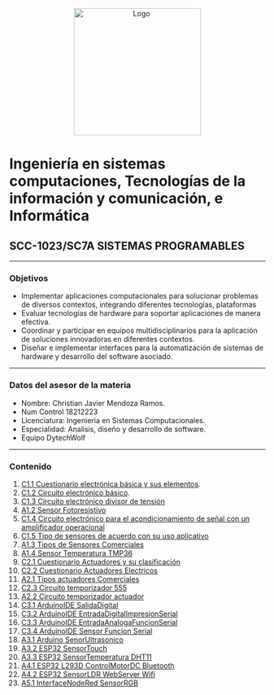 <p align="center">
    <img alt="Logo" src="https://www.tijuana.tecnm.mx/wp-content/themes/tecnm/images/logo_TECT.png" width=250 height=250>
</p>

# Ingeniería en sistemas computaciones, Tecnologías de la información y comunicación, e Informática

## SCC-1023/SC7A SISTEMAS PROGRAMABLES

---

###  Objetivos

+ Implementar aplicaciones computacionales para solucionar problemas de diversos contextos, integrando diferentes tecnologías, plataformas
+ Evaluar tecnologías de hardware para soportar aplicaciones de manera efectiva.
+ Coordinar y participar en equipos multidisciplinarios para la aplicación de soluciones innovadoras en diferentes contextos. 
+ Diseñar e implementar interfaces para la automatización de sistemas de hardware y desarrollo del software asociado. 


---

###  Datos del asesor de la materia

* Nombre: Christian Javier Mendoza Ramos.
* Num Control 18212223
* Licenciatura: Ingenieria en Sistemas Computacionales.
* Especialidad: Analisis, diseño y desarrollo de software.
* Equipo DytechWolf
---

###  Contenido

1.  [C1.1 Cuestionario electrónica básica y sus elementos](doc/C1.1_ElectronicaBasica_y_elementos_ChristianJavierMendozaRamos.md).
2.  [C1.2 Circuito electrónico básico](doc/C1.2_ElectronicaBasica_circuitos_Christian_Javier.md).
3.  [C1.3 Circuito electrónico divisor de tensión](doc/C1.3_Circuito_electrónico_divisor_de_tensión_Christian_Mendoza.md)
4.  [A1.2 Sensor Fotoresistivo](doc/A1.2_ChristianMendoza_DytechWolf.md)
5.  [C1.4 Circuito electrónico para el acondicionamiento de señal con un amplificador operacional](doc/C1.4_Acondicionador_de_senal_AmOP_ChristianMendoza.md)
6.  [C1.5 Tipo de sensores de acuerdo con su uso aplicativo](doc/C1.5_Tipos_de_sensores_ChristianMendoza.md)
7.  [A1.3 Tipos de Sensores Comerciales](doc/A1.3_ChristianMendoza_DytechWolf.md)
8.  [A1.4 Sensor Temperatura TMP36](doc/A1.4_ChristianMendoza_DytechWolf.md)
9.  [C2.1 Cuestionario Actuadores y su clasificación](doc/C2.1_ActuadoresNeumaticosHidraulicos_ChristianMendoza.md)
10. [C2.2 Cuestionario Actuadores Electricos](doc/C2.2_ActuadoersElectricos_ChristianMendoza.md)
11. [A2.1 Tipos actuadores Comerciales](doc/A2.1_ChristianMendoza_DytechWolf.md)
12. [C2.3 Circuito temporizador 555](doc/C2.3_CircuitoTemporizador555.md)
13. [A2.2 Circuito temporizador actuador](doc/A2.2_ChristianMendoza_DytechWolf.md)
14. [C3.1 ArduinoIDE SalidaDigital](doc/C3.1_ArduinoIDE_SalidaDigital_ChristianMendoza.md)
15. [C3.2 ArduinoIDE EntradaDigitalImpresionSerial](doc/C3.2_ArduinoIDE_EntradaDigitalImpresionSerial_ChristianMendoza.md)
16. [C3.3 ArduinoIDE EntradaAnalogaFuncionSerial](doc/C3.3_ArduinoIDE_ChristianMendoza.md)
17. [C3.4 ArduinoIDE Sensor Funcion Serial](doc/C3.4_ArduinoIDE_ChristianMendoza.md)
18. [A3.1 Arduino SenorUltrasonico](doc/A3.1_ChristianMendoza_DytechWolf.md)
19. [A3.2 ESP32 SensorTouch](doc/A3.2_ChristianMendoza_DytechWolf.md)
20. [A3.3 ESP32 SensorTemperatura DHT11](doc/A3.3_ChristianMendoza_DytechWolf.md)
21. [A4.1 ESP32 L293D ControlMotorDC Bluetooth](doc/A4.1_ChristianMendoza_DytechWolf.md)
22. [A4.2 ESP32 SensorLDR WebServer Wifi](doc/A4.2_ChristianMendoza_DytechWolf.md)
23. [A5.1 InterfaceNodeRed SensorRGB](doc/A4.2_ChristianMendoza_DytechWolf.md)
